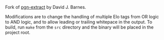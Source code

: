 Fork of [pgn-extract](https://www.cs.kent.ac.uk/people/staff/djb/pgn-extract/) by David J. Barnes.

Modifications are to change the handling of multiple Elo tags from OR logic to AND logic, and to allow leading or trailing whitepace in the output. To build, run `make` from the `src` directory and the binary will be placed in the project root.
